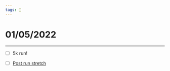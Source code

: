```yaml
---
tags: 📆
---
```


# 01/05/2022
---

- [ ] 5k run!
- [ ] [Post run stretch](https://www.youtube.com/watch?v=vhLbp8ibmEE)



